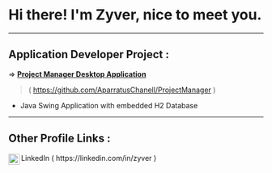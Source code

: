 <h1>Hi there! I'm Zyver, nice to meet you.</h1>
<hr>
<h2>Application Developer Project :</h2>

 => <b><a href = "https://github.com/AparratusChanell/ProjectManager">Project Manager Desktop Application</a></b>
   > ( https://github.com/AparratusChanell/ProjectManager )
  - Java Swing Application with embedded H2 Database
<hr>
<h2>Other Profile Links :</h2>
 <img align = "left" alt = "Zyver | LinkedIn" width = "22px" src = "https://cdn.jsdelivr.net/npm/simple-icons@v3/icons/linkedin.svg" /> LinkedIn
 ( https://linkedin.com/in/zyver )

